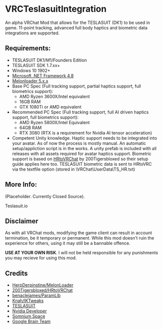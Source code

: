 # VRCTeslasuitIntegration
An alpha VRChat Mod that allows for the TESLASUIT (DK1) to be used in game. 11-point tracking, advanced full body haptics and biometric data integrations are supported.

## Requirements:

- TESLASUIT DK1/M1/Founders Edition
- TESLASUIT SDK 1.7.xx+
- Windows 10 1902+
- [Microsoft .NET Framework 4.8](https://dotnet.microsoft.com/en-us/download/dotnet-framework/net48)
- [Melonloader 5.x.x](https://github.com/LavaGang/MelonLoader)
- Base PC Spec (Full tracking support, partial haptics support, full biometrics support):
  - AMD Ryzen 3600X/Intel equivalent
  - 16GB RAM
  - GTX 1080Ti or AMD equivalent
- Recommended PC Spec (Full tracking support, full AI driven haptics support, full biometrics support):
  - AMD Ryzen 5800X/Intel Equivalent
  - 64GB RAM
  - RTX 3080 (RTX is a requirement for Nvidia AI tensor acceleration)
- Competent Unity knowledge. Haptic support needs to be integrated into your avatar. As of now the process is mostly manual. An automatic setup/appliction script is in the works. A unity prefab is included with all releases with all assets required for avatar haptics support. Biometric support is based on [HRtoVRChat](https://github.com/200Tigersbloxed/UnityMods/tree/main/HRtoVRChat) by 200Tigersbloxed so their setup guide applies here too. TESLASUIT biometric data is sent to HRtoVRC via the textfile option (stored in \VRChat\UserData\TS_HR.txt)

## More Info:

(Placeholder. Currently Closed Source).

Teslasuit.io

## Disclaimer

As with all VRChat mods, modifying the game client can result in account termination, be it temporary or permanent. While this mod doesn't ruin the experience for others, using it may still be a bannable offence.<br>

**USE AT YOUR OWN RISK**. I will not be held responsible for any punishments you may recieve for using this mod.

## Credits

* [HerpDerpinstine/MelonLoader](https://github.com/HerpDerpinstine/MelonLoader)
* [200Tigersbloxed/HRtoVRChat](https://github.com/200Tigersbloxed/UnityMods/tree/main/HRtoVRChat)
* [benaclejames/ParamLib](https://github.com/benaclejames/ParamLib)
* [Knah/IKTweaks](https://github.com/knah/VRCMods/tree/master/IKTweaks)
* [TESLASUIT](https://www.teslasuit.io/)
* [Nvidia Developer](https://developer.nvidia.com)
* [Somnium Space](https://somniumspace.com/)
* [Google Brain Team](https://www.tensorflow.org)
